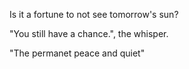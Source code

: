 Is it a fortune to not see tomorrow's sun? 

"You still have a chance.", the whisper.

"The permanet peace and quiet"
